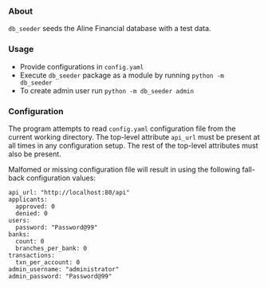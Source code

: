 ### About
`db_seeder` seeds the Aline Financial database with a test data. 

### Usage 
- Provide configurations in `config.yaml`
- Execute `db_seeder` package as a module by running `python -m db_seeder` 
- To create admin user run `python -m db_seeder admin`

### Configuration
The program attempts to read `config.yaml` configuration file from the current working directory.
The top-level attribute `api_url` must be present at all times in any configuration setup.
The rest of the top-level attributes must also be present. 

Malfomed or missing configuration file will result in using the following fall-back configuration values:
```
api_url: "http://localhost:80/api"
applicants:
  approved: 0
  denied: 0
users:
  password: "Password@99"
banks:
  count: 0
  branches_per_bank: 0
transactions:
  txn_per_account: 0
admin_username: "administrator"
admin_password: "Password@99"
```